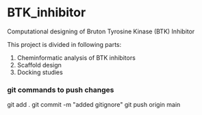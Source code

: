 # BTK_inhibitor
Computational designing of Bruton Tyrosine Kinase (BTK) Inhibitor

This project is divided in following parts:
1. Cheminformatic analysis of BTK inhibitors
2. Scaffold design
3. Docking studies


### git commands to push changes
git add .
git commit -m "added gitignore"
git push origin main

